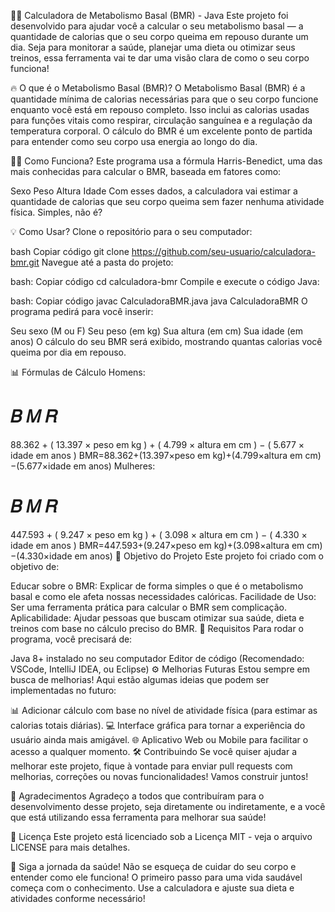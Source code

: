 🧑‍⚕️ Calculadora de Metabolismo Basal (BMR) - Java
Este projeto foi desenvolvido para ajudar você a calcular o seu metabolismo basal — a quantidade de calorias que o seu corpo queima em repouso durante um dia. Seja para monitorar a saúde, planejar uma dieta ou otimizar seus treinos, essa ferramenta vai te dar uma visão clara de como o seu corpo funciona!

🔥 O que é o Metabolismo Basal (BMR)?
O Metabolismo Basal (BMR) é a quantidade mínima de calorias necessárias para que o seu corpo funcione enquanto você está em repouso completo. Isso inclui as calorias usadas para funções vitais como respirar, circulação sanguínea e a regulação da temperatura corporal. O cálculo do BMR é um excelente ponto de partida para entender como seu corpo usa energia ao longo do dia.

🧑‍💻 Como Funciona?
Este programa usa a fórmula Harris-Benedict, uma das mais conhecidas para calcular o BMR, baseada em fatores como:

Sexo
Peso
Altura
Idade
Com esses dados, a calculadora vai estimar a quantidade de calorias que seu corpo queima sem fazer nenhuma atividade física. Simples, não é?

💡 Como Usar?
Clone o repositório para o seu computador:

bash
Copiar código
git clone https://github.com/seu-usuario/calculadora-bmr.git
Navegue até a pasta do projeto:

bash:
Copiar código
cd calculadora-bmr
Compile e execute o código Java:

bash:
Copiar código
javac CalculadoraBMR.java
java CalculadoraBMR
O programa pedirá para você inserir:

Seu sexo (M ou F)
Seu peso (em kg)
Sua altura (em cm)
Sua idade (em anos)
O cálculo do seu BMR será exibido, mostrando quantas calorias você queima por dia em repouso.

📊 Fórmulas de Cálculo
Homens:

𝐵
𝑀
𝑅
=
88.362
+
(
13.397
×
peso em kg
)
+
(
4.799
×
altura em cm
)
−
(
5.677
×
idade em anos
)
BMR=88.362+(13.397×peso em kg)+(4.799×altura em cm)−(5.677×idade em anos)
Mulheres:

𝐵
𝑀
𝑅
=
447.593
+
(
9.247
×
peso em kg
)
+
(
3.098
×
altura em cm
)
−
(
4.330
×
idade em anos
)
BMR=447.593+(9.247×peso em kg)+(3.098×altura em cm)−(4.330×idade em anos)
🎯 Objetivo do Projeto
Este projeto foi criado com o objetivo de:

Educar sobre o BMR: Explicar de forma simples o que é o metabolismo basal e como ele afeta nossas necessidades calóricas.
Facilidade de Uso: Ser uma ferramenta prática para calcular o BMR sem complicação.
Aplicabilidade: Ajudar pessoas que buscam otimizar sua saúde, dieta e treinos com base no cálculo preciso do BMR.
📄 Requisitos
Para rodar o programa, você precisará de:

Java 8+ instalado no seu computador
Editor de código (Recomendado: VSCode, IntelliJ IDEA, ou Eclipse)
⚙️ Melhorias Futuras
Estou sempre em busca de melhorias! Aqui estão algumas ideias que podem ser implementadas no futuro:

📊 Adicionar cálculo com base no nível de atividade física (para estimar as calorias totais diárias).
💻 Interface gráfica para tornar a experiência do usuário ainda mais amigável.
🌐 Aplicativo Web ou Mobile para facilitar o acesso a qualquer momento.
🛠️ Contribuindo
Se você quiser ajudar a melhorar este projeto, fique à vontade para enviar pull requests com melhorias, correções ou novas funcionalidades! Vamos construir juntos!

🎉 Agradecimentos
Agradeço a todos que contribuíram para o desenvolvimento desse projeto, seja diretamente ou indiretamente, e a você que está utilizando essa ferramenta para melhorar sua saúde!

📄 Licença
Este projeto está licenciado sob a Licença MIT - veja o arquivo LICENSE para mais detalhes.

🌟 Siga a jornada da saúde!
Não se esqueça de cuidar do seu corpo e entender como ele funciona! O primeiro passo para uma vida saudável começa com o conhecimento. Use a calculadora e ajuste sua dieta e atividades conforme necessário!
